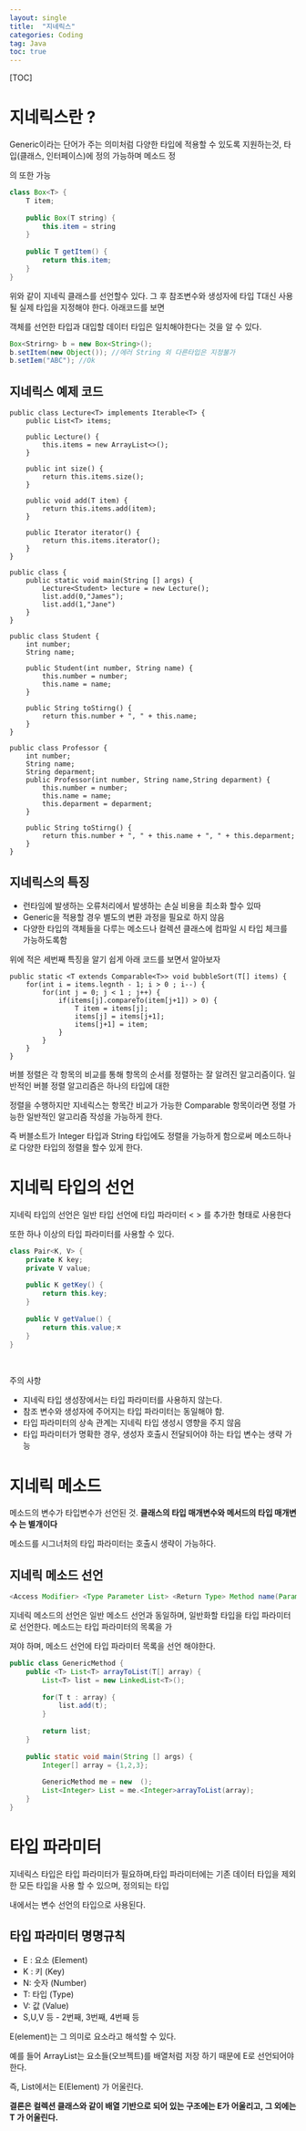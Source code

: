 ```yaml
---
layout: single
title:  "지네릭스"
categories: Coding
tag: Java
toc: true
---
```


[TOC]

# 지네릭스란 ?

Generic이라는 단어가 주는 의미처럼 다양한 타입에 적용할 수 있도록 지원하는것, 타입(클래스, 인터페이스)에 정의 가능하며 메소드 정

의 또한 가능

```java
class Box<T> {
    T item;
    
    public Box(T string) {
        this.item = string
    }
    
    public T getItem() {
        return this.item;
    }
}
```

위와 같이 지네릭 클래스를 선언할수 있다. 그 후 참조변수와 생성자에 타입 T대신 사용될 실제 타입을 지정해야 한다.  아래코드를 보면 

객체를 선언한 타입과 대입할 데이터 타입은 일치해야한다는 것을 알 수 있다.

```java
Box<Strirng> b = new Box<String>();
b.setItem(new Object()); //에러 String 외 다른타입은 지정불가
b.setIem("ABC"); //Ok
```

## 지네릭스 예제 코드

```
public class Lecture<T> implements Iterable<T> {
	public List<T> items;
	
	public Lecture() {
		this.items = new ArrayList<>();
	}
	
	public int size() {
		return this.items.size();
	}
    
    public void add(T item) {
        return this.items.add(item);
    }
    
    public Iterator iterator() {
        return this.items.iterator();
    }
}

public class {
    public static void main(String [] args) {
        Lecture<Student> lecture = new Lecture();
        list.add(0,"James");
        list.add(1,"Jane")
    }
}

public class Student {
    int number;
    String name;

    public Student(int number, String name) {
        this.number = number;
        this.name = name;
    }

    public String toStirng() {
        return this.number + ", " + this.name;
    }
}

public class Professor {
    int number;
    String name;
	String deparment;
    public Professor(int number, String name,String deparment) {
        this.number = number;
        this.name = name;
        this.deparment = deparment;
    }

    public String toStirng() {
        return this.number + ", " + this.name + ", " + this.deparment;
    }
}
```



## 지네릭스의 특징

- 런타임에 발생하는 오류처리에서 발생하는 손실 비용을 최소화 할수 있따
- Generic을 적용할 경우 별도의 변환 과정을 필요로 하지 않음
- 다양한 타입의 객체들을 다루는 메소드나 컬렉션 클래스에 컴파일 시 타입 체크를 가능하도록함 



위에 적은 세번째 특징을 알기 쉽게 아래 코드를 보면서 알아보자

```
public static <T extends Comparable<T>> void bubbleSort(T[] items) {
	for(int i = items.legnth - 1; i > 0 ; i--) {
		for(int j = 0; j < 1 ; j++) {
			if(items[j].compareTo(item[j+1]) > 0) {
				T item = items[j];
				items[j] = items[j+1];
				items[j+1] = item;
			}
		}
	}
}
```

버블 정렬은 각 항목의 비교를 통해 항목의 순서를 정렬하는 잘 알려진 알고리즘이다. 일반적인 버블 정렬 알고리즘은 하나의 타입에 대한 

정렬을 수행하지만 지네릭스는 항목간 비교가 가능한 Comparable 항목이라면 정렬 가능한 일반적인 알고리즘 작성을 가능하게 한다.

즉 버블소트가 Integer 타입과 String  타입에도 정렬을 가능하게 함으로써 메소드하나로 다양한 타입의 정렬을 할수 있게 한다.



# 지네릭 타입의 선언

지네릭 타입의 선언은 일반 타입 선언에 타입 파라미터 < > 를 추가한 형태로 사용한다

또한 하나 이상의 타입 파라미터를 사용할 수  있다.

```java
class Pair<K, V> {
	private K key;
	private V value;
	
	public K getKey() {
		return this.key;
	}
	
	public V getValue() {
		return this.value;ㅈ
	}
}
```

​	

주의 사항

- 지네릭 타입 생성장에서는 타입 파라미터를 사용하지 않는다.
- 참조 변수와 생성자에 주어지는 타입 파라미터는 동일해야 함.
- 타입 파라미터의 상속 관계는 지네릭 타입 생성시 영향을 주지 않음
- 타입 파라미터가 명확한 경우, 생성자 호출시 전달되어야 하는 타입 변수는 생략 가능



# 지네릭 메소드

메소드의 변수가 타입변수가 선언된 것.    **클래스의 타입 매개변수<T>와 메서드의 타입 매개변수 <T>는 별개이다**

메소드를 시그너처의 타입 파라미터는 호출시 생략이 가능하다.



## 지네릭 메소드 선언

``` java
<Access Modifier> <Type Parameter List> <Return Type> Method name(Parameter list)
```

지네릭 메소드의 선언은 일반 메소드 선언과 동일하며, 일반화할 타입을 타입 파라미터로 선언한다. 메소드는 타입 파라미터의 목록을 가

져야 하며, 메소드 선언에 타입 파라미터 목록을 선언 해야한다.



```java
public class GenericMethod {
	public <T> List<T> arrayToList(T[] array) {
		List<T> list = new LinkedList<T>();
		
		for(T t : array) {
			list.add(t);
		}
		
		return list;
	}
	
	public static void main(String [] args) {
		Integer[] array = {1,2,3};
		
		GenericMethod me = new  ();
		List<Integer> List = me.<Integer>arrayToList(array);
	}
}
```



# 타입 파라미터

지네릭스 타입은 타입 파라미터가 필요하며,타입 파라미터에는 기존 데이터 타입을 제외한 모든 타입을 사용 할 수 있으며, 정의되는 타입 

내에서는 변수 선언의 타입으로 사용된다.



## 타입 파라미터 명명규칙

- E : 요소 (Element)
- K : 키 (Key)
- N: 숫자 (Number)
- T: 타입 (Type)
- V: 값 (Value)
- S,U,V 등 - 2번째, 3번째, 4번째 등



E(element)는 그 의미로 요소라고 해석할 수 있다.

예를 들어 ArrayList는 요소들(오브젝트)를 배열처럼 저장 하기 때문에 E로 선언되어야 한다.

즉, List에서는 E(Element) 가 어울린다.

**결론은 컬렉션 클래스와 같이 배열 기반으로 되어 있는 구조에는 E가 어울리고, 그 외에는 T 가 어울린다.**

